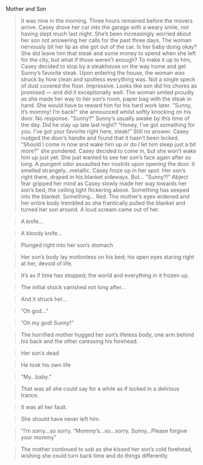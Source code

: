 Mother and Son

>It was nine in the morning.
>Three hours remained before the movers arrive.
>Casey drove her car into the garage with a weary smile, not having slept much last night.
>She’s been increasingly worried about her son not answering her calls for the past three days.
>The woman nervously bit her lip as she got out of the car. Is her baby doing okay? She did leave him that steak and some money to spend when she left for the city, but what if those weren't enough?
>To make it up to him, Casey decided to stop by a steakhouse on the way home and get Sunny’s favorite steak.
>Upon entering the house, the woman was struck by how clean and spotless everything was. Not a single speck of dust covered the floor. Impressive.
>Looks like son did his chores as promised — and did it exceptionally well. The woman smiled proudly as she made her way to her son’s room, paper bag with the steak in hand. She would have to reward him for his hard work later.
>”Sunny, it’s mommy! I’m back!” she announced whilst softly knocking on his door.
>No response.
>”Sunny?”
>Sunny’s usually awake by this time of the day. Did he stay up late last night?
>”Honey, I’ve got something for you. I’ve got your favorite right here, steak!”
>Still no answer.
>Casey nudged the door’s handle and found that it hasn’t been locked.
>”Should I come in now and wake him up or do I let him sleep just a bit more?” she pondered.
>Casey decided to come in, but she won’t wake him up just yet. She just wanted to see her son’s face again after so long.
>A pungent odor assaulted her nostrils upon opening the door.
>It smelled strangely…metallic.
>Casey froze up in her spot.
>Her son’s right there, draped in his blanket sideways.
>But…
>”Sunny?!”
>Abject fear gripped her mind as Casey slowly made her way towards her son’s bed, the ceiling light flickering above.
>Something has seeped into the blanket.
>Something…
>Red.
>The mother’s eyes widened and her entire body trembled as she frantically pulled the blanket and turned her son around.
>A loud scream came out of her.


>A knife…


>A bloody knife…


>Plunged right into her son’s stomach


>Her son’s body lay motionless on his bed; his open eyes staring right at her, devoid of life.


>It’s as if time has stopped; the world and everything in it frozen up.


>The initial shock vanished not long after…


>And it struck her…


>”Oh god…”


>”Oh my god! Sunny!”


>The horrified mother hugged her son’s lifeless body, one arm behind his back and the other caressing his forehead.


>Her son’s dead


>He took his own life


>”My…baby.”


>That was all she could say for a while as if locked in a delirious trance.


>It was all her fault.


>She should have never left him.


>”I’m sorry…so sorry. “Mommy’s…so…sorry. Sunny…Please forgive your mommy”


>The mother continued to sob as she kissed her son’s cold forehead, wishing she could turn back time and do things differently.
